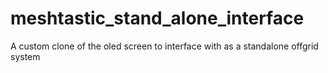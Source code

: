 # meshtastic_stand_alone_interface
A custom clone of the oled screen to interface with as a standalone offgrid system
